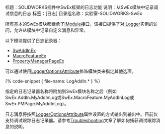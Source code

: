 标题：SOLIDWORKS插件中SwEx框架的日志功能
说明：从SwEx模块中记录调试信息的日志
标签：[日志]
目录组名称：实验室-SOLIDWORKS-SwEx

所有基本的SwEx模块都继承了[IModule](https://docs.codestack.net/swex/common/html/T_CodeStack_SwEx_Common_Base_IModule.htm)接口，该接口提供了对[ILogger](https://docs.codestack.net/swex/common/html/T_CodeStack_SwEx_Common_Diagnostics_ILogger.htm)实例的访问，允许从模块中记录自定义消息和异常。

以下模块提供了日志记录器：

- [SwAddInEx](https://docs.codestack.net/swex/add-in/html/T_CodeStack_SwEx_AddIn_SwAddInEx.htm)
- [MacroFeatureEx](https://docs.codestack.net/swex/macro-feature/html/T_CodeStack_SwEx_MacroFeature_MacroFeatureEx.htm)
- [PropertyManagerPageEx](https://docs.codestack.net/swex/pmpage/html/T_CodeStack_SwEx_PMPage_PropertyManagerPageEx_2.htm)

可以通过使用[LoggerOptionsAttribute](https://docs.codestack.net/swex/common/html/M_CodeStack_SwEx_Common_Attributes_LoggerOptionsAttribute__ctor.htm)修饰模块类来指定其他选项。

{% code-snippet { file-name: LogAddIn.* } %}

指定的日志记录器名称将附加到SwEx模块名称之后（例如SwEx.AddIn.MyAddInLog或SwEx.MacroFeature.MyAddInLog或SwEx.PMPage.MyAddInLog）。

日志消息将按照[LoggerOptionsAttribute](https://docs.codestack.net/swex/common/html/M_CodeStack_SwEx_Common_Attributes_LoggerOptionsAttribute__ctor.htm)属性设置的方式输出到输出中。目前仅支持调试跟踪日志记录器。请参考[Troubleshooting](/labs/solidworks/swex/troubleshooting/)文章了解如何捕获调试跟踪消息的说明。